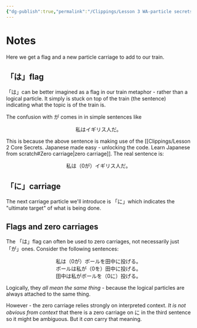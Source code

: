 ```yaml
---
{"dg-publish":true,"permalink":"/Clippings/Lesson 3 WA-particle secrets schools don't ever teach. How WA can make or break your Japanese/","title":"Lesson 3: WA-particle secrets schools don't ever teach. How WA can make or break your Japanese","tags":["youtube","videos","japanese"],"noteIcon":5,"created":"2024-11-24T21:10:32.028+09:00"}
---
```


# Notes
Here we get a flag and a new particle carriage to add to our train.

## 「は」flag
「は」can be better imagined as a flag in our train metaphor - rather than a logical particle. It simply is stuck on top of the train (the sentence) indicating what the topic is of the train is.

The confusion with が comes in in simple sentences like

<center>私はイギリス人だ。</center>

This is because the above sentence is making use of the [[Clippings/Lesson 2 Core Secrets. Japanese made easy - unlocking the code. Learn Japanese from scratch#Zero carriage\|zero carriage]]. The real sentence is:

<center>私は（0が）イギリス人だ。</center>

## 「に」carriage
The next carriage particle we'll introduce is 「に」which indicates the "ultimate target" of what is being done.

## Flags and zero carriages
The 「は」flag can often be used to zero carriages, not necessarily just 「が」ones.
Consider the following sentences:

<center>
私は（0が）ボールを田中に投げる。
</center>
<center>
ボールは私が（0を）田中に投げる。
</center>
<center>
田中は私がボールを（0に）投げる。
</center>

Logically, they *all mean the same thing* - because the logical particles are always attached to the same thing.

However - the zero carriage relies strongly on interpreted context.
*It is not obvious from context* that there is a zero carriage on に in the third sentence so it might be ambiguous. But it *can* carry that meaning.